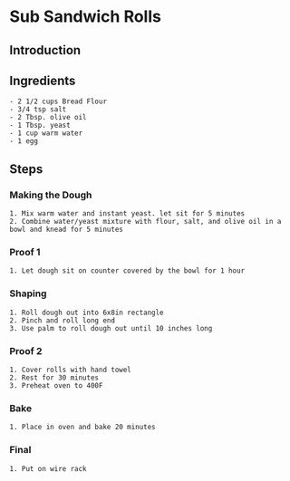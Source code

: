 # Sub Sandwich Rolls

## Introduction

## Ingredients

    - 2 1/2 cups Bread Flour
    - 3/4 tsp salt
    - 2 Tbsp. olive oil
    - 1 Tbsp. yeast
    - 1 cup warm water
    - 1 egg

## Steps

### Making the Dough

    1. Mix warm water and instant yeast. let sit for 5 minutes
    2. Combine water/yeast mixture with flour, salt, and olive oil in a bowl and knead for 5 minutes

### Proof 1

    1. Let dough sit on counter covered by the bowl for 1 hour

### Shaping

    1. Roll dough out into 6x8in rectangle
    2. Pinch and roll long end
    3. Use palm to roll dough out until 10 inches long

### Proof 2

    1. Cover rolls with hand towel
    2. Rest for 30 minutes
    3. Preheat oven to 400F

### Bake

    1. Place in oven and bake 20 minutes

### Final

    1. Put on wire rack
